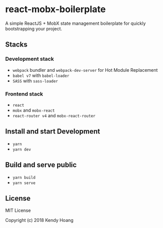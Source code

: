 # react-mobx-boilerplate

A simple ReactJS + MobX state management boilerplate for quickly bootstrapping your project.

## Stacks

### Development stack

*   `webpack` bundler and `webpack-dev-server` for Hot Module Replacement
*   `babel v7` with `babel-loader`
*   `SASS` with `sass-loader`

### Frontend stack

*   `react`
*   `mobx` and `mobx-react`
*   `react-router v4` and `mobx-react-router`

## Install and start Development

*   `yarn`
*   `yarn dev`

## Build and serve public

*   `yarn build`
*   `yarn serve`

## License

MIT License

Copyright (c) 2018 Kendy Hoang

